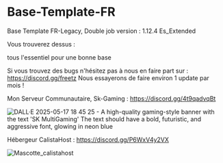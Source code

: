 # Base-Template-FR
Base Template FR-Legacy, Double job version : 1.12.4 Es_Extended

Vous trouverez dessus :

tous l'essentiel pour une bonne base

Si vous trouvez des bugs n'hésitez pas à nous en faire part sur : https://discord.gg/freetz Nous essayerons de faire environ 1 update par mois !

Mon Serveur Communautaire, Sk-Gaming : https://discord.gg/4t9qadvqBt


![DALL·E 2025-05-17 18 45 25 - A high-quality gaming-style banner with the text 'SK MultiGaming'  The text should have a bold, futuristic, and aggressive font, glowing in neon blue ](https://github.com/user-attachments/assets/fc21ab15-168c-4dd7-ad92-cfb0a070a6dd)


Hébergeur CalistaHost : https://discord.gg/P6WxV4y2VX


![Mascotte_calistahost](https://github.com/user-attachments/assets/b8d08344-5d8f-4002-a484-58927a50d60e)
